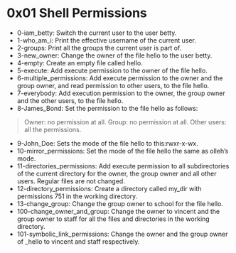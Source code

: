 # 0x01 Shell Permissions
* 0-iam_betty: Switch the current user to the user betty.
* 1-who_am_i: Print the effective username of the current user.
* 2-groups: Print all the groups the current user is part of.
* 3-new_owner: Change the owner of the file hello to the user betty.
* 4-empty: Create an empty file called hello.
* 5-execute: Add execute permission to the owner of the file hello.
* 6-multiple_permissions: Add execute permission to the owner and the group owner, and read permission to other users, to the file hello.
* 7-everybody: Add execution permission to the owner, the group owner and the other users, to the file hello.
* 8-James_Bond: Set the permission to the file hello as follows:
> Owner: no permission at all.
> Group: no permission at all.
> Other users: all the permissions.
* 9-John_Doe: Sets the mode of the file hello to this:rwxr-x-wx.
* 10-mirror_permissions: Set the mode of the file hello the same as olleh’s mode.
* 11-directories_permissions: Add execute permission to all subdirectories of the current directory for the owner, the group owner and all other users. Regular files are not changed.
* 12-directory_permissions: Create a directory called my_dir with permissions 751 in the working directory.
* 13-change_group: Change the group owner to school for the file hello.
* 100-change_owner_and_group: Change the owner to vincent and the group owner to staff for all the files and directories in the working directory.
* 101-symbolic_link_permissions: Change the owner and the group owner of _hello to vincent and staff respectively.